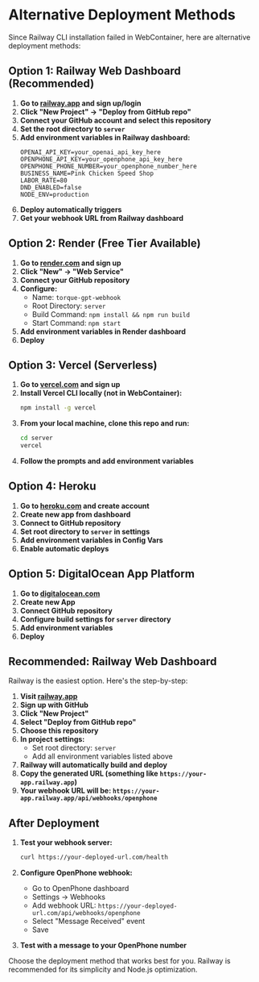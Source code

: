 # Alternative Deployment Methods

Since Railway CLI installation failed in WebContainer, here are alternative deployment methods:

## Option 1: Railway Web Dashboard (Recommended)

1. **Go to [railway.app](https://railway.app) and sign up/login**
2. **Click "New Project" → "Deploy from GitHub repo"**
3. **Connect your GitHub account and select this repository**
4. **Set the root directory to `server`**
5. **Add environment variables in Railway dashboard:**
   ```
   OPENAI_API_KEY=your_openai_api_key_here
   OPENPHONE_API_KEY=your_openphone_api_key_here
   OPENPHONE_PHONE_NUMBER=your_openphone_number_here
   BUSINESS_NAME=Pink Chicken Speed Shop
   LABOR_RATE=80
   DND_ENABLED=false
   NODE_ENV=production
   ```
6. **Deploy automatically triggers**
7. **Get your webhook URL from Railway dashboard**

## Option 2: Render (Free Tier Available)

1. **Go to [render.com](https://render.com) and sign up**
2. **Click "New" → "Web Service"**
3. **Connect your GitHub repository**
4. **Configure:**
   - Name: `torque-gpt-webhook`
   - Root Directory: `server`
   - Build Command: `npm install && npm run build`
   - Start Command: `npm start`
5. **Add environment variables in Render dashboard**
6. **Deploy**

## Option 3: Vercel (Serverless)

1. **Go to [vercel.com](https://vercel.com) and sign up**
2. **Install Vercel CLI locally (not in WebContainer):**
   ```bash
   npm install -g vercel
   ```
3. **From your local machine, clone this repo and run:**
   ```bash
   cd server
   vercel
   ```
4. **Follow the prompts and add environment variables**

## Option 4: Heroku

1. **Go to [heroku.com](https://heroku.com) and create account**
2. **Create new app from dashboard**
3. **Connect to GitHub repository**
4. **Set root directory to `server` in settings**
5. **Add environment variables in Config Vars**
6. **Enable automatic deploys**

## Option 5: DigitalOcean App Platform

1. **Go to [digitalocean.com](https://digitalocean.com)**
2. **Create new App**
3. **Connect GitHub repository**
4. **Configure build settings for `server` directory**
5. **Add environment variables**
6. **Deploy**

## Recommended: Railway Web Dashboard

Railway is the easiest option. Here's the step-by-step:

1. **Visit [railway.app](https://railway.app)**
2. **Sign up with GitHub**
3. **Click "New Project"**
4. **Select "Deploy from GitHub repo"**
5. **Choose this repository**
6. **In project settings:**
   - Set root directory: `server`
   - Add all environment variables listed above
7. **Railway will automatically build and deploy**
8. **Copy the generated URL (something like `https://your-app.railway.app`)**
9. **Your webhook URL will be: `https://your-app.railway.app/api/webhooks/openphone`**

## After Deployment

1. **Test your webhook server:**
   ```bash
   curl https://your-deployed-url.com/health
   ```

2. **Configure OpenPhone webhook:**
   - Go to OpenPhone dashboard
   - Settings → Webhooks
   - Add webhook URL: `https://your-deployed-url.com/api/webhooks/openphone`
   - Select "Message Received" event
   - Save

3. **Test with a message to your OpenPhone number**

Choose the deployment method that works best for you. Railway is recommended for its simplicity and Node.js optimization.